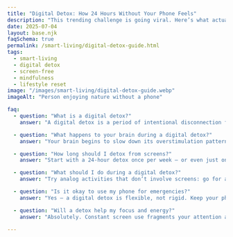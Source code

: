 ```yaml
---
title: "Digital Detox: How 24 Hours Without Your Phone Feels"
description: "This trending challenge is going viral. Here’s what actually happens when you unplug for a day — clarity, calm, and a deeper connection with yourself."
date: 2025-07-04
layout: base.njk
faqSchema: true
permalink: /smart-living/digital-detox-guide.html
tags:
  - smart-living
  - digital detox
  - screen-free
  - mindfulness
  - lifestyle reset
image: "/images/smart-living/digital-detox-guide.webp"
imageAlt: "Person enjoying nature without a phone"

faq:
  - question: "What is a digital detox?"
    answer: "A digital detox is a period of intentional disconnection from screens — especially smartphones and social media — to reset your mind, reduce stress, and reconnect with real-world experiences. Most people try it for 24 hours, but even shorter sessions (like screen-free mornings) have benefits."

  - question: "What happens to your brain during a digital detox?"
    answer: "Your brain begins to slow down its overstimulation patterns. Dopamine levels stabilize, your attention span improves, and you feel less 'mentally jittery.' Many people report clearer thinking, better sleep, and lower anxiety after just one screen-free day."

  - question: "How long should I detox from screens?"
    answer: "Start with a 24-hour detox once per week — or even just one evening per week if you’re new. You can build up to longer breaks as it gets easier. The key is consistency. Regular detoxes help retrain your brain and reduce tech dependence."

  - question: "What should I do during a digital detox?"
    answer: "Try analog activities that don’t involve screens: go for a walk, read a paperback, cook, clean, journal, do yoga, or spend time with family. The goal isn’t boredom — it’s calm, grounded living."

  - question: "Is it okay to use my phone for emergencies?"
    answer: "Yes — a digital detox is flexible, not rigid. Keep your phone on airplane mode or use it only for essential calls or texts. You don’t have to be unreachable to benefit from a detox."

  - question: "Will a detox help my focus and energy?"
    answer: "Absolutely. Constant screen use fragments your attention and drains your mental stamina. A digital detox gives your mind a break, helping you regain focus, mental energy, and motivation for meaningful work."

---
```


